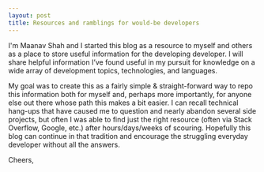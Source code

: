 ```yaml
---
layout: post
title: Resources and ramblings for would-be developers
---
```


I'm Maanav Shah and I started this blog as a resource to myself and others as a place to store useful information for the developing developer. I will share helpful information I’ve found useful in my pursuit for knowledge on a wide array of development topics, technologies, and languages.

My goal was to create this as a fairly simple & straight-forward way to repo this information both for myself and, perhaps more importantly, for anyone else out there whose path this makes a bit easier. I can recall technical hang-ups that have caused me to question and nearly abandon several side projects, but often I was able to find just the right resource (often via Stack Overflow, Google, etc.) after hours/days/weeks of scouring. Hopefully this blog can continue in that tradition and encourage the struggling everyday developer without all the answers.

Cheers,
